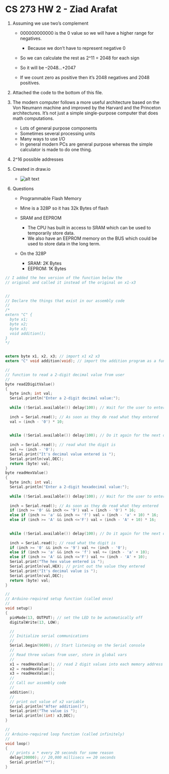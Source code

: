 # CS 273 HW 2 - Ziad Arafat

1. Assuming we use two’s complement

   - 000000000000 is the 0 value so we will have a higher range for negatives.  

     - Because we don’t have to represent negative 0

   - So we can calculate the rest as 2^11 = 2048 for each sign

   - So it will be –2048...+2047

   - If we count zero as positive then it’s 2048 negatives and 2048 positives.

2. Attached the code to the bottom of this file.
3. The modern computer follows a more useful architecture based on the Von Neumann machine and improved by the Harvard and the Princeton architectures. It’s not just a simple single-purpose computer that does math computations.  

   - Lots of general purpose components
   - Sometimes several processing units
   - Many ways to use I/O
   - In general modern PCs are general purpose whereas the simple calculator is made to do one thing.
4. 2^16 possible addresses
5. Created in draw.io
   - ![alt text](https://i.imgur.com/RZX8B4c.png "Logo Title Text 1")

6. Questions
   - Programmable Flash Memory
   - Mine is a 328P so it has 32k Bytes of flash
   - SRAM and EEPROM
     - The CPU has built in access to SRAM which can be used to temporarily store data.
     - We also have an EEPROM memory on the BUS which could be used to store data in the long term.

   - On the 328P
     - SRAM: 2K Bytes
     - EEPROM: 1K Bytes

```c
// I added the hex version of the function below the
// original and called it instead of the original on x1-x3


//
// Declare the things that exist in our assembly code
//
/*
extern "C" {
  byte x1;
  byte x2;
  byte x3;
  void addition();
}
*/


extern byte x1, x2, x3; // import x1 x2 x3
extern "C" void addition(void); // import the addition program as a function

//
// function to read a 2-digit decimal value from user
//
byte read2DigitValue()
{
  byte inch; int val;
  Serial.println("Enter a 2-digit decimal value:");
  
  while (!Serial.available()) delay(100); // Wait for the user to enter something
  
  inch = Serial.read(); // As soon as they do read what they entered
  val = (inch - '0') * 10;

  
  while (!Serial.available()) delay(100); // Do it again for the next digit
  
  inch = Serial.read(); // read what the digit is
  val += (inch - '0');
  Serial.print("It's decimal value entered is ");
  Serial.println(val,DEC);
  return (byte) val;
}
byte readHexValue()
{
  byte inch; int val;
  Serial.println("Enter a 2-digit hexadecimal value:");
  
  while (!Serial.available()) delay(100); // Wait for the user to enter something
  
  inch = Serial.read(); // As soon as they do read what they entered
  if (inch >= '0' && inch <= '9') val = (inch - '0') * 16;
  else if (inch >= 'a' && inch <= 'f') val = (inch - 'a' + 10) * 16;
  else if (inch >= 'A' && inch <='F') val = (inch - 'A' + 10) * 16;

  
  while (!Serial.available()) delay(100); // Do it again for the next digit
  
  inch = Serial.read(); // read what the digit is
  if (inch >= '0' && inch <= '9') val += (inch - '0');
  else if (inch >= 'a' && inch <= 'f') val += (inch - 'a' + 10);
  else if (inch >= 'A' && inch <='F') val += (inch - 'A' + 10);
  Serial.print("The hex value entered is ");
  Serial.println(val,HEX); // print out the value they entered
  Serial.print("It's decimal value is ");
  Serial.println(val,DEC);
  return (byte) val;
}

//
// Arduino-required setup function (called once)
//
void setup()
{
  pinMode(13, OUTPUT); // set the LED to be automatically off
  digitalWrite(13, LOW);

  //
  // Initialize serial communications
  //
  Serial.begin(9600); // Start listening on the Serial console
  //
  // Read three values from user, store in global vars
  //
  x1 = readHexValue(); // read 2 digit values into each memory address
  x2 = readHexValue();
  x3 = readHexValue();
  //
  // Call our assembly code
  //
  addition();
  //
  // print out value of x2 variable
  Serial.println("After addition()");
  Serial.print("The value is ");
  Serial.println((int) x3,DEC);
}

//
// Arduino-required loop function (called infinitely)
//
void loop()
{
  // prints a * every 20 seconds for some reason
  delay(20000); // 20,000 millisecs == 20 seconds
  Serial.println("*");
}
```
